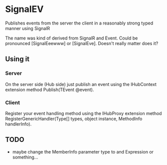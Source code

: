 SignalEV
========

Publishes events from the server the client in a reasonably strong typed manner using SignalR

The name was kind of derived from SignalR and Event. Could be pronounced [SignalEeewww] or [SignalEve]. Doesn't really matter does it?

Using it
--------

### Server

On the server side (Hub side) just publish an event using the IHubContext extension method Publish<TEvent>(TEvent @event).

### Client

Register your event handling method using the IHubProxy extension method RegisterGenericHandler(Type[] types, object instance, MethodInfo handlerInfo).

TODO
----

- maybe change the MemberInfo parameter type to and Expression or something...